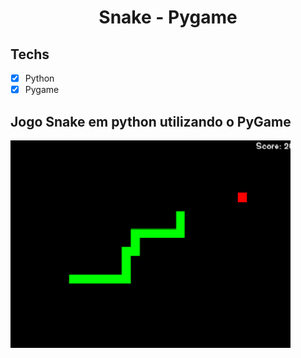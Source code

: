 <h1 align="center">
Snake - Pygame
</h1>

## Techs

- [x] Python
- [x] Pygame

## Jogo Snake em python utilizando o PyGame

![Snake](Snake.png)
